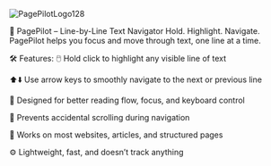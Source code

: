 ![PagePilotLogo128](https://github.com/user-attachments/assets/70ed8aa7-4dd4-4942-b826-a7be6bab0019)

📝 PagePilot – Line-by-Line Text Navigator
Hold. Highlight. Navigate.
PagePilot helps you focus and move through text, one line at a time.

🛠️ Features:
🖱️ Hold click to highlight any visible line of text

⬆️⬇️ Use arrow keys to smoothly navigate to the next or previous line

🧠 Designed for better reading flow, focus, and keyboard control

🚫 Prevents accidental scrolling during navigation

🧭 Works on most websites, articles, and structured pages

⚙️ Lightweight, fast, and doesn’t track anything
